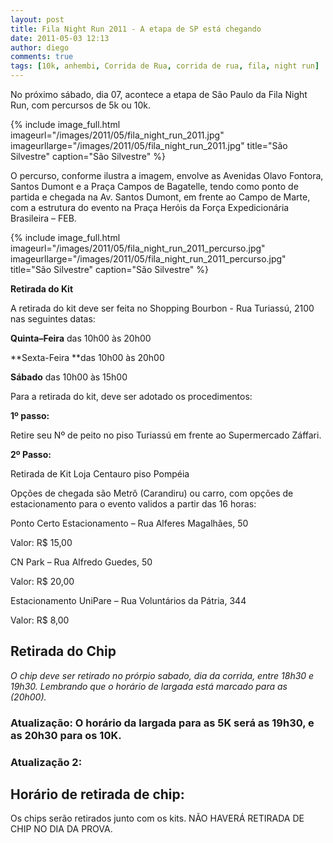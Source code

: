 ```yaml
---
layout: post
title: Fila Night Run 2011 - A etapa de SP está chegando
date: 2011-05-03 12:13
author: diego
comments: true
tags: [10k, anhembi, Corrida de Rua, corrida de rua, fila, night run]
---
```


No próximo sábado, dia 07, acontece a etapa de São Paulo da Fila Night Run, com percursos de 5k ou 10k.

<!--more-->

{% include image_full.html imageurl="/images/2011/05/fila_night_run_2011.jpg" imageurllarge="/images/2011/05/fila_night_run_2011.jpg" title="São Silvestre" caption="São Silvestre" %}


O percurso, conforme ilustra a imagem, envolve as Avenidas Olavo Fontora, Santos Dumont e a Praça Campos de Bagatelle, tendo como ponto de partida e chegada na Av. Santos Dumont, em frente ao Campo de Marte, com a estrutura do evento na Praça Heróis da Força Expedicionária Brasileira – FEB.

{% include image_full.html imageurl="/images/2011/05/fila_night_run_2011_percurso.jpg" imageurllarge="/images/2011/05/fila_night_run_2011_percurso.jpg" title="São Silvestre" caption="São Silvestre" %}


**Retirada do Kit**

A retirada do kit deve ser feita no Shopping Bourbon - Rua Turiassú, 2100 nas seguintes datas:

**Quinta–Feira** das 10h00 às 20h00

**Sexta-Feira **das 10h00 às 20h00

**Sábado** das 10h00 às 15h00

Para a retirada do kit, deve ser adotado os procedimentos:

**1º passo:**

Retire seu Nº de peito no piso Turiassú em frente ao Supermercado Záffari.

**2º Passo:**

Retirada de Kit Loja Centauro piso Pompéia

Opções de chegada são Metrô (Carandiru) ou carro, com opções de estacionamento para o evento validos a partir das 16 horas:

Ponto Certo Estacionamento – Rua Alferes Magalhães, 50

Valor: R$ 15,00

CN Park – Rua Alfredo Guedes, 50

Valor: R$ 20,00

Estacionamento UniPare – Rua Voluntários da Pátria, 344

Valor: R$ 8,00

## Retirada do Chip

*O chip deve ser retirado no prórpio sabado, dia da corrida, entre 18h30 e 19h30. Lembrando que o horário de largada está marcado para as (20h00).*

### Atualização: O horário da largada para as 5K será as 19h30, e as 20h30 para os 10K.

### Atualização 2:

## Horário de retirada de chip:

Os chips serão retirados junto com os kits. NÃO HAVERÁ RETIRADA DE CHIP NO DIA DA PROVA.
